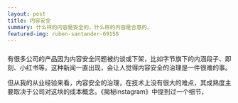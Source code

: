 ```yaml
---
layout: post
title: 内容安全
summary: 什么样的内容是安全的，什么样的内容是合意的。
featured-img: ruben-santander-69158
---
```


### 

有很多公司的产品因为内容安全问题被约谈或下架，比如字节旗下的内涵段子、即刻、小红书等。这种新闻一直出现，会让人觉得内容安全的治理是一件很难的事。

但从我的从业经验来看，内容安全的治理，在技术上没有很大的难点，其成熟度主要取决于公司对这块的成本概念。《揭秘instagram》中提到过一个细节，